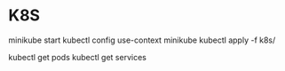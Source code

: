 # K8S
minikube start
kubectl config use-context minikube
kubectl apply -f k8s/

kubectl get pods
kubectl get services

